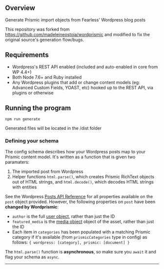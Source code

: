 ## Overview

Generate Prismic import objects from Fearless' Wordpress blog posts

This repository was forked from https://github.com/madeleineostoja/wordprismic and modified to fix the original source's generation flow/bugs.


## Requirements

- Wordpress's REST API enabled (included and auto-enabled in core from WP 4.4+)
- Both Node 7.6+ and Ruby installed
- Any Wordpress plugins that add or change content models (eg: Advanced Custom Fields, YOAST, etc) hooked up to the REST API, via plugins or otherwise

## Running the program

``` npm run generate ```

Generated files will be located in the /dist folder

### Defining your schema

The config schema describes how your Wordpress posts map to your Prismic content model. It's written as a function that is given two paramaters:
  1. The imported post from Wordpress
  2. Helper functions `html.parse()`, which creates Prismic RichText objects out of HTML strings, and `html.decode()`, which decodes HTML strings with entities

See the Wordpress [Posts API Reference](https://developer.wordpress.org/rest-api/reference/posts/#schema) for all properties available on the `post` object provided. However, the following properties on `post` have been **changed by Wordprismic**:
- `author` is the full [user object](https://developer.wordpress.org/rest-api/reference/users/#schema), rather than just the ID
- `featured_media` is the [media object](https://developer.wordpress.org/rest-api/reference/media/#schema) object of the asset, rather than just the ID
- Each item in `categories` has been populated with a matching Prismic category if it's available (from `prismicCategories` type in config) as follows: `{ wordpress: [category], prismic: [document] }`

The `html.parse()` function is **asynchronous**, so make sure you `await` it and flag your schema as `async`.

---
